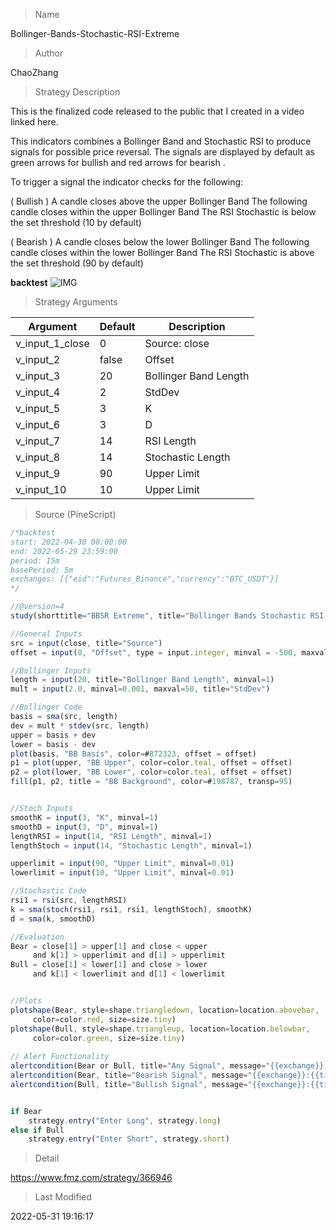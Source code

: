 
> Name

Bollinger-Bands-Stochastic-RSI-Extreme

> Author

ChaoZhang

> Strategy Description

This is the finalized code released to the public that I created in a video linked here.

This indicators combines a Bollinger Band and Stochastic RSI to produce signals for possible price reversal. The signals are displayed by default as green arrows for bullish and red arrows for bearish .

To trigger a signal the indicator checks for the following:

( Bullish )
A candle closes above the upper Bollinger Band
The following candle closes within the upper Bollinger Band
The RSI Stochastic is below the set threshold (10 by default)

( Bearish )
A candle closes below the lower Bollinger Band
The following candle closes within the lower Bollinger Band
The RSI Stochastic is above the set threshold (90 by default)


**backtest**
 ![IMG](https://www.fmz.com/upload/asset/1352b4112281b0a43e2.png)

> Strategy Arguments



|Argument|Default|Description|
|----|----|----|
|v_input_1_close|0|Source: close|high|low|open|hl2|hlc3|hlcc4|ohlc4|
|v_input_2|false|Offset|
|v_input_3|20|Bollinger Band Length|
|v_input_4|2|StdDev|
|v_input_5|3|K|
|v_input_6|3|D|
|v_input_7|14|RSI Length|
|v_input_8|14|Stochastic Length|
|v_input_9|90|Upper Limit|
|v_input_10|10|Upper Limit|


> Source (PineScript)

``` javascript
/*backtest
start: 2022-04-30 00:00:00
end: 2022-05-29 23:59:00
period: 15m
basePeriod: 5m
exchanges: [{"eid":"Futures_Binance","currency":"BTC_USDT"}]
*/

//@version=4
study(shorttitle="BBSR Extreme", title="Bollinger Bands Stochastic RSI Extreme Signal", overlay=true, resolution="")

//General Inputs
src = input(close, title="Source")
offset = input(0, "Offset", type = input.integer, minval = -500, maxval = 500)

//Bollinger Inputs
length = input(20, title="Bollinger Band Length", minval=1)
mult = input(2.0, minval=0.001, maxval=50, title="StdDev")

//Bollinger Code
basis = sma(src, length)
dev = mult * stdev(src, length)
upper = basis + dev
lower = basis - dev
plot(basis, "BB Basis", color=#872323, offset = offset)
p1 = plot(upper, "BB Upper", color=color.teal, offset = offset)
p2 = plot(lower, "BB Lower", color=color.teal, offset = offset)
fill(p1, p2, title = "BB Background", color=#198787, transp=95)


//Stoch Inputs
smoothK = input(3, "K", minval=1)
smoothD = input(3, "D", minval=1)
lengthRSI = input(14, "RSI Length", minval=1)
lengthStoch = input(14, "Stochastic Length", minval=1)

upperlimit = input(90, "Upper Limit", minval=0.01)
lowerlimit = input(10, "Upper Limit", minval=0.01)

//Stochastic Code
rsi1 = rsi(src, lengthRSI)
k = sma(stoch(rsi1, rsi1, rsi1, lengthStoch), smoothK)
d = sma(k, smoothD)

//Evaluation
Bear = close[1] > upper[1] and close < upper
     and k[1] > upperlimit and d[1] > upperlimit
Bull = close[1] < lower[1] and close > lower
     and k[1] < lowerlimit and d[1] < lowerlimit


//Plots
plotshape(Bear, style=shape.triangledown, location=location.abovebar, 
     color=color.red, size=size.tiny)
plotshape(Bull, style=shape.triangleup, location=location.belowbar, 
     color=color.green, size=size.tiny)
 
// Alert Functionality
alertcondition(Bear or Bull, title="Any Signal", message="{{exchange}}:{{ticker}}" + " {{interval}}" + " BB Stochastic Extreme!")
alertcondition(Bear, title="Bearish Signal", message="{{exchange}}:{{ticker}}" + " {{interval}}" + " Bearish BB Stochastic Extreme!")
alertcondition(Bull, title="Bullish Signal", message="{{exchange}}:{{ticker}}" + " {{interval}}" + " Bullish BB Stochastic Extreme!")


if Bear
    strategy.entry("Enter Long", strategy.long)
else if Bull
    strategy.entry("Enter Short", strategy.short)
```

> Detail

https://www.fmz.com/strategy/366946

> Last Modified

2022-05-31 19:16:17
